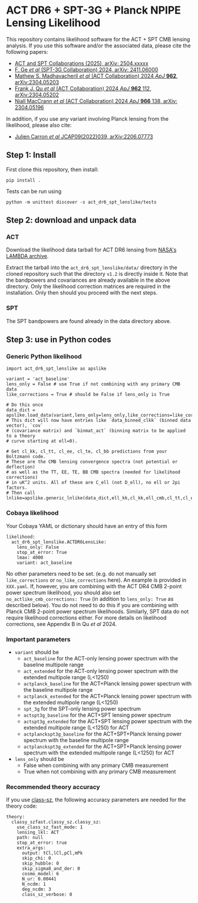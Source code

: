 # ACT DR6 + SPT-3G + Planck NPIPE Lensing Likelihood

This repository contains likelihood software for the ACT + SPT CMB lensing analysis. If you use this software and/or the associated data, please cite the following papers:

- [ACT and SPT Collaborations (2025), arXiv: 2504.xxxxx](https://arxiv.org/abs/2504.xxxxx)
- [F. Ge _et al_ (SPT-3G Collaboration) 2024, arXiv: 2411.06000](https://arxiv.org/abs/2411.06000)
- [Mathew S. Madhavacheril _et al_ (ACT Collaboration) 2024 _ApJ_ **962**, arXiv:2304.05203](https://arxiv.org/abs/2304.05203)
- [Frank J. Qu _et al_ (ACT Collaboration) 2024 _ApJ_ **962** 112, arXiv:2304.05202](https://arxiv.org/abs/2304.05202)
- [Niall MacCrann _et al_ (ACT Collaboration) 2024 _ApJ_ **966** 138, arXiv: 2304.05196](https://arxiv.org/abs/2304.05196)

In addition, if you use any variant involving Planck lensing from the likelihood, please also cite:
- [Julien Carron _et al_ JCAP09(2022)039, arXiv:2206.07773](https://arxiv.org/abs/2206.07773)



## Step 1: Install

First clone this repository, then install:

    pip install .

Tests can be run using 

    python -m unittest discover -s act_dr6_spt_lenslike/tests

## Step 2: download and unpack data

### ACT
Download the likelihood data tarball for ACT DR6 lensing from [NASA's LAMBDA archive](https://lambda.gsfc.nasa.gov/product/act/actadv_prod_table.html).

Extract the tarball into the `act_dr6_spt_lenslike/data/` directory in the cloned repository such that the directory `v1.2` is directly inside it. Note that the bandpowers and covariances are already available in the above directory. Only the likelihood correction matrices are required in the installation.
Only then should you proceed with the next steps.

### SPT

The SPT bandpowers are found already in the data directory above. 

    
## Step 3: use in Python codes

### Generic Python likelihood

```
import act_dr6_spt_lenslike as apslike

variant = 'act_baseline'
lens_only = False # use True if not combining with any primary CMB data
like_corrections = True # should be False if lens_only is True

# Do this once
data_dict = apslike.load_data(variant,lens_only=lens_only,like_corrections=like_corrections)
# This dict will now have entries like `data_binned_clkk` (binned data vector), `cov`
# (covariance matrix) and `binmat_act` (binning matrix to be applied to a theory
# curve starting at ell=0).

# Get cl_kk, cl_tt, cl_ee, cl_te, cl_bb predictions from your Boltzmann code.
# These are the CMB lensing convergence spectra (not potential or deflection)
# as well as the TT, EE, TE, BB CMB spectra (needed for likelihood corrections)
# in uK^2 units. All of these are C_ell (not D_ell), no ell or 2pi factors.
# Then call
lnlike=apslike.generic_lnlike(data_dict,ell_kk,cl_kk,ell_cmb,cl_tt,cl_ee,cl_te,cl_bb)
```

### Cobaya likelihood

Your Cobaya YAML or dictionary should have an entry of this form

```
likelihood:
  act_dr6_spt_lenslike.ACTDR6LensLike:
    lens_only: False
    stop_at_error: True
    lmax: 4000
    variant: act_baseline
```

No other parameters need to be set. (e.g. do not manually set `like_corrections` or `no_like_corrections` here). An example is provided in `XXX.yaml`. If, however, you are combining with the ACT DR4 CMB 2-point power spectrum likelihood, you should also set `no_actlike_cmb_corrections: True` (in addition to `lens_only: True` as described below). You do not need to do this if you are combining with Planck CMB 2-point power spectrum likelihoods. Similarly, SPT data do not require likelihood corrections either. For more details on likelihood corrections, see Appendix B in Qu _et al_ 2024.

### Important parameters

- `variant` should be
    - `act_baseline` for the ACT-only lensing power spectrum with the baseline multipole range
    - `act_extended` for the ACT-only lensing power spectrum with the extended multipole range (L<1250)
    - `actplanck_baseline` for the ACT+Planck lensing power spectrum with the baseline multipole range
    - `actplanck_extended` for the ACT+Planck lensing power spectrum with the extended multipole range (L<1250)
    - `spt_3g` for the SPT-only lensing power spectrum
    - `actspt3g_baseline` for the ACT+SPT lensing power spectrum
    - `actspt3g_extended` for the ACT+SPT lensing power spectrum with the extended multipole range (L<1250) for ACT
    - `actplanckspt3g_baseline` for the ACT+SPT+Planck lensing power spectrum with the baseline multipole range
    - `actplanckspt3g_extended` for the ACT+SPT+Planck lensing power spectrum with the extended multipole range (L<1250) for ACT
- `lens_only` should be
    - False when combining with any primary CMB measurement
    - True when not combining with any primary CMB measurement

### Recommended theory accuracy

If you use [class-sz](https://github.com/CLASS-SZ),  the following accuracy parameters are needed for the theory code:

```
theory:
  classy_szfast.classy_sz.classy_sz:
    use_class_sz_fast_mode: 1
    lensing_lkl: ACT
    path: null
    stop_at_error: true
    extra_args:
      output: tCl,lCl,pCl,mPk
      skip_chi: 0
      skip_hubble: 0
      skip_sigma8_and_der: 0
      cosmo_model: 6
      N_ur: 0.00441
      N_ncdm: 1
      deg_ncdm: 3
      class_sz_verbose: 0
```
